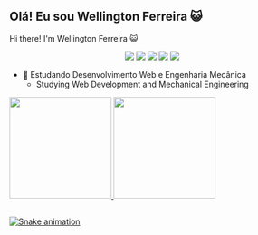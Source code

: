 ## Olá! Eu sou Wellington Ferreira 😺
Hi there! I'm Wellington Ferreira 😺

<div align="center"> 
	<a href="https://steamcommunity.com/id/jsalpha7/" target="_blank"><img src="https://img.shields.io/badge/Steam-000000?style=for-the-badge&logo=steam&logoColor=white" target="_blank"></a>
	<a href="https://acmeco.slack.com/team/U02U3075Q1H" target="_blank"><img src="https://img.shields.io/badge/Slack-4A154B?style=for-the-badge&logo=slack&logoColor=white" target="_blank"></a>
  <a href="https://instagram.com/jsalpha7" target="_blank"><img src="https://img.shields.io/badge/-Instagram-%23E4405F?style=for-the-badge&logo=instagram&logoColor=white" target="_blank"></a>
	<a href = "mailto:wantunesferreira@gmail.com"><img src="https://img.shields.io/badge/-Gmail-%23333?style=for-the-badge&logo=gmail&logoColor=white" target="_blank"></a>
	<a href="https://www.linkedin.com/in/ferreiraw" target="_blank"><img src="https://img.shields.io/badge/-LinkedIn-%230077B5?style=for-the-badge&logo=linkedin&logoColor=white" target="_blank"></a>
</div>

- 🌱 Estudando Desenvolvimento Web e Engenharia Mecânica
  - Studying Web Development and Mechanical Engineering

<div>
  <a href="https://github.com/ferreirawdev">
	  <img height="180em" src="https://github-readme-stats.vercel.app/api?username=ferreirawdev&show_icons=true&theme=dark&include_all_commits=true&count_private=true"/>
	  <img height="180em" src="https://github-readme-stats.vercel.app/api/top-langs/?username=ferreirawdev&layout=compact&langs_count=7&theme=dark"/>
</div>
	  
##
  
![Snake animation](https://github.com/ferreirawdev/ferreirawdev/blob/output/github-contribution-grid-snake.svg)
